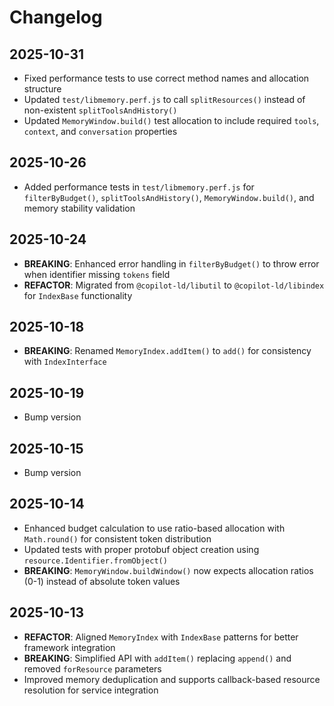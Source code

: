 # Changelog

## 2025-10-31

- Fixed performance tests to use correct method names and allocation structure
- Updated `test/libmemory.perf.js` to call `splitResources()` instead of
  non-existent `splitToolsAndHistory()`
- Updated `MemoryWindow.build()` test allocation to include required `tools`,
  `context`, and `conversation` properties

## 2025-10-26

- Added performance tests in `test/libmemory.perf.js` for `filterByBudget()`,
  `splitToolsAndHistory()`, `MemoryWindow.build()`, and memory stability
  validation

## 2025-10-24

- **BREAKING**: Enhanced error handling in `filterByBudget()` to throw error
  when identifier missing `tokens` field
- **REFACTOR**: Migrated from `@copilot-ld/libutil` to `@copilot-ld/libindex`
  for `IndexBase` functionality

## 2025-10-18

- **BREAKING**: Renamed `MemoryIndex.addItem()` to `add()` for consistency with
  `IndexInterface`

## 2025-10-19

- Bump version

## 2025-10-15

- Bump version

## 2025-10-14

- Enhanced budget calculation to use ratio-based allocation with `Math.round()`
  for consistent token distribution
- Updated tests with proper protobuf object creation using
  `resource.Identifier.fromObject()`
- **BREAKING**: `MemoryWindow.buildWindow()` now expects allocation ratios (0-1)
  instead of absolute token values

## 2025-10-13

- **REFACTOR**: Aligned `MemoryIndex` with `IndexBase` patterns for better
  framework integration
- **BREAKING**: Simplified API with `addItem()` replacing `append()` and removed
  `forResource` parameters
- Improved memory deduplication and supports callback-based resource resolution
  for service integration

